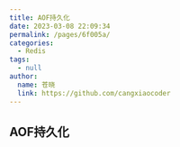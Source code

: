 ```yaml
---
title: AOF持久化
date: 2023-03-08 22:09:34
permalink: /pages/6f005a/
categories: 
  - Redis
tags: 
  - null
author: 
  name: 苍晓
  link: https://github.com/cangxiaocoder
---
```

## AOF持久化